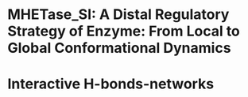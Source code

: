 # MHETase_SI: A Distal Regulatory Strategy of Enzyme: From Local to Global Conformational Dynamics
# Interactive H-bonds-networks
